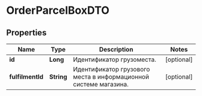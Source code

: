 

# OrderParcelBoxDTO

## Properties

Name | Type | Description | Notes
------------ | ------------- | ------------- | -------------
**id** | **Long** | Идентификатор грузоместа. |  [optional]
**fulfilmentId** | **String** | Идентификатор грузового места в информационной системе магазина. |  [optional]




